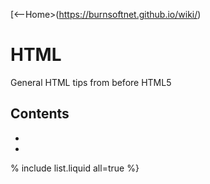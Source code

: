 [<--Home>(https://burnsoftnet.github.io/wiki/)
# HTML

General HTML tips from before HTML5

## Contents
- [](kb1.md)
- [](kb2.md)

% include list.liquid all=true %}